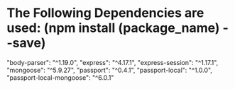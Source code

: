 The Following Dependencies are used: (npm install (package_name) --save)
=======================

"body-parser": "^1.19.0",
"express": "^4.17.1",
"express-session": "^1.17.1",
"mongoose": "^5.9.27",
"passport": "^0.4.1",
"passport-local": "^1.0.0",
"passport-local-mongoose": "^6.0.1"
